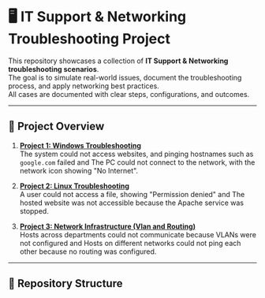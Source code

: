 # 🖥️ IT Support & Networking Troubleshooting Project

This repository showcases a collection of **IT Support & Networking troubleshooting scenarios**.  
The goal is to simulate real-world issues, document the troubleshooting process, and apply networking best practices.  
All cases are documented with clear steps, configurations, and outcomes.

---

## 📑 Project Overview
1. [**Project 1: Windows Troubleshooting**](./Docs/Windows_Troubleshooting.md)  
   The system could not access websites, and pinging hostnames such as `google.com` failed and The PC could not connect to the network, with the network icon showing "No Internet".

2. [**Project 2: Linux Troubleshooting**](./Docs/Linux_Troubleshooting.md)  
   A user could not access a file, showing "Permission denied" and The hosted website was not accessible because the Apache service was stopped.

3. [**Project 3: Network Infrastructure (Vlan and Routing)**](./Docs/Network_infrastructure_Vlan_and_Routing.md)  
   Hosts across departments could not communicate because VLANs were not configured and Hosts on different networks could not ping each other because no routing was configured.

---

## 📂 Repository Structure
